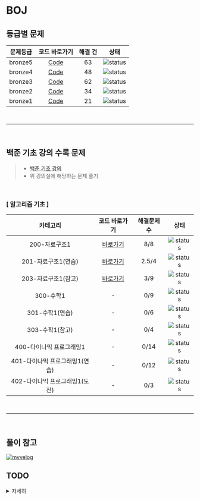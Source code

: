# BOJ
## 등급별 문제


| 문제등급 | 코드 바로가기 | 해결 건 | 상태 |
| :-: | :-: | :-: | :-: |
| bronze5 | [Code](./boj/bronze5) | 63 | ![status][DONE] |
| bronze4 | [Code](./boj/bronze4) | 48 | ![status][DONE] |
| bronze3 | [Code](./boj/bronze3) | 62 | ![status][DONE] |
| bronze2 | [Code](./boj/bronze2) | 34 | ![status][DONE] |
| bronze1 | [Code](./boj/bronze1) | 21 | ![status][Doing] |

<br/>

---
<br/>

## 백준 기초 강의 수록 문제

> * [백준 기초 강의](https://code.plus/bundle/7)
> * 위 강의실에 해당하는 문제 풀기

<br/>

### [ 알고리즘 기초 ]

| 카테고리 | 코드 바로가기 | 해결문제수 | 상태 |
| :-: | :-: | :-: | :-: |
| 200-자료구조1 | [바로가기](./boj/basic/datastructure200) | 8/8 | ![status][DONE] |
| 201-자료구조1(연습) | [바로가기](./boj/basic/datastructure201) | 2.5/4 | ![status][Doing] |
| 203-자료구조1(참고) | [바로가기](./boj/basic/datastructure203) | 3/9 | ![status][Doing] |
| 300-수학1 | - | 0/9 | ![status][PREPARING] |
| 301-수학1(연습) | - | 0/6 | ![status][PREPARING] |
| 303-수학1(참고) | - | 0/4 | ![status][PREPARING] |
| 400-다이나믹 프로그래밍1 | - | 0/14 | ![status][PREPARING] |
| 401-다이나믹 프로그래밍1(연습) | - | 0/12 | ![status][PREPARING] |
| 402-다이나믹 프로그래밍1(도전) | - | 0/3 | ![status][PREPARING] |

<br/>

---
<br/>

## 풀이 참고

  
[![myvelog](https://img.shields.io/badge/내%20백준%20알고리즘%20정리%20-바로가기-18D6A5)](https://velog.io/@osk3856/series/BOJ)

## TODO

<details>
  <summary>자세히</summary>
  
   - [x] 08.08(일) 까지 브론즈 5 끝내기 - completed on 08.07
   - [x] 백준 기초강의에 수렴하는 부분 시작하기
  
</details>


[PREPARING]: https://img.shields.io/badge/-준비%20중-B31B1B
[DOING]: https://img.shields.io/badge/-진행%20중-31AE0F
[DONE]: https://img.shields.io/badge/-완%20료-006EBD
